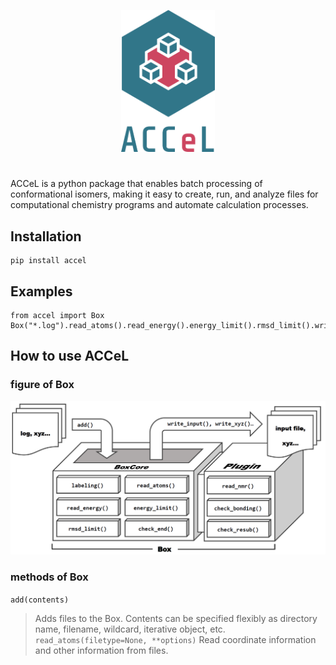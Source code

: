 <p align="center">
  <img src="./images/logo.svg" alt="ACCeL" width="150px">
</p>

#
ACCeL is a python package that enables batch processing of conformational isomers, making it easy to create, run, and analyze files for computational chemistry programs and automate calculation processes.
## Installation
```
pip install accel
```
## Examples
```
from accel import Box
Box("*.log").read_atoms().read_energy().energy_limit().rmsd_limit().write_input("template_file.inp")
```
## How to use ACCeL
### figure of Box
![Box](./images/box_figure.png)

### methods of Box
`add(contents)`
> Adds files to the Box. Contents can be specified flexibly as directory name, filename, wildcard, iterative object, etc.
`read_atoms(filetype=None, **options)`
> Read coordinate information and other information from files.